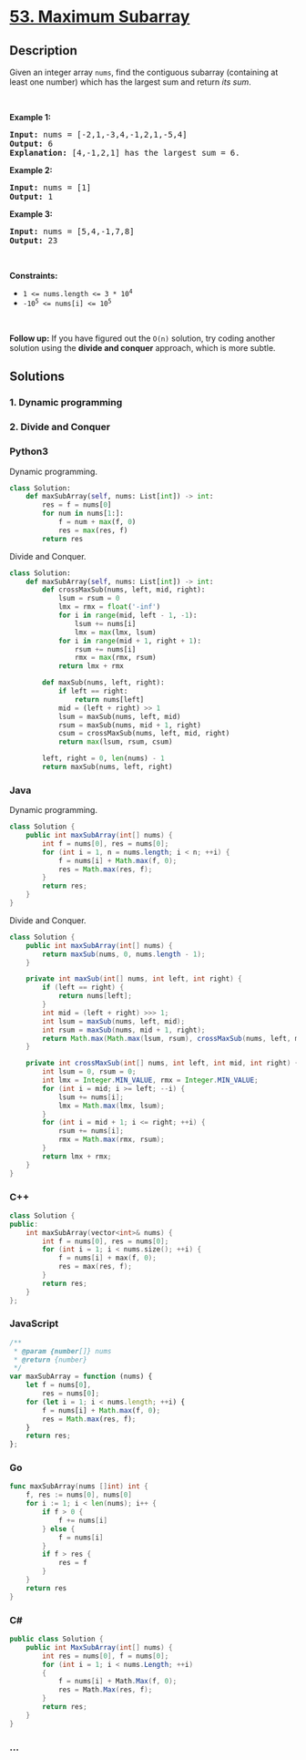 # [53. Maximum Subarray](https://leetcode.com/problems/maximum-subarray)

## Description

<p>Given an integer array <code>nums</code>, find the contiguous subarray (containing at least one number) which has the largest sum and return <em>its sum</em>.</p>

<p>&nbsp;</p>
<p><strong>Example 1:</strong></p>

<pre>
<strong>Input:</strong> nums = [-2,1,-3,4,-1,2,1,-5,4]
<strong>Output:</strong> 6
<strong>Explanation:</strong> [4,-1,2,1] has the largest sum = 6.
</pre>

<p><strong>Example 2:</strong></p>

<pre>
<strong>Input:</strong> nums = [1]
<strong>Output:</strong> 1
</pre>

<p><strong>Example 3:</strong></p>

<pre>
<strong>Input:</strong> nums = [5,4,-1,7,8]
<strong>Output:</strong> 23
</pre>

<p>&nbsp;</p>
<p><strong>Constraints:</strong></p>

<ul>
	<li><code>1 &lt;= nums.length &lt;= 3 * 10<sup>4</sup></code></li>
	<li><code>-10<sup>5</sup> &lt;= nums[i] &lt;= 10<sup>5</sup></code></li>
</ul>

<p>&nbsp;</p>
<strong>Follow up:</strong> If you have figured out the <code>O(n)</code> solution, try coding another solution using the <strong>divide and conquer</strong> approach, which is more subtle.

## Solutions

### 1. Dynamic programming

### 2. Divide and Conquer

<!-- tabs:start -->

### **Python3**

Dynamic programming.

```python
class Solution:
    def maxSubArray(self, nums: List[int]) -> int:
        res = f = nums[0]
        for num in nums[1:]:
            f = num + max(f, 0)
            res = max(res, f)
        return res
```

Divide and Conquer.

```python
class Solution:
    def maxSubArray(self, nums: List[int]) -> int:
        def crossMaxSub(nums, left, mid, right):
            lsum = rsum = 0
            lmx = rmx = float('-inf')
            for i in range(mid, left - 1, -1):
                lsum += nums[i]
                lmx = max(lmx, lsum)
            for i in range(mid + 1, right + 1):
                rsum += nums[i]
                rmx = max(rmx, rsum)
            return lmx + rmx

        def maxSub(nums, left, right):
            if left == right:
                return nums[left]
            mid = (left + right) >> 1
            lsum = maxSub(nums, left, mid)
            rsum = maxSub(nums, mid + 1, right)
            csum = crossMaxSub(nums, left, mid, right)
            return max(lsum, rsum, csum)

        left, right = 0, len(nums) - 1
        return maxSub(nums, left, right)
```

### **Java**

Dynamic programming.

```java
class Solution {
    public int maxSubArray(int[] nums) {
        int f = nums[0], res = nums[0];
        for (int i = 1, n = nums.length; i < n; ++i) {
            f = nums[i] + Math.max(f, 0);
            res = Math.max(res, f);
        }
        return res;
    }
}
```

Divide and Conquer.

```java
class Solution {
    public int maxSubArray(int[] nums) {
        return maxSub(nums, 0, nums.length - 1);
    }

    private int maxSub(int[] nums, int left, int right) {
        if (left == right) {
            return nums[left];
        }
        int mid = (left + right) >>> 1;
        int lsum = maxSub(nums, left, mid);
        int rsum = maxSub(nums, mid + 1, right);
        return Math.max(Math.max(lsum, rsum), crossMaxSub(nums, left, mid, right));
    }

    private int crossMaxSub(int[] nums, int left, int mid, int right) {
        int lsum = 0, rsum = 0;
        int lmx = Integer.MIN_VALUE, rmx = Integer.MIN_VALUE;
        for (int i = mid; i >= left; --i) {
            lsum += nums[i];
            lmx = Math.max(lmx, lsum);
        }
        for (int i = mid + 1; i <= right; ++i) {
            rsum += nums[i];
            rmx = Math.max(rmx, rsum);
        }
        return lmx + rmx;
    }
}
```

### **C++**

```cpp
class Solution {
public:
    int maxSubArray(vector<int>& nums) {
        int f = nums[0], res = nums[0];
        for (int i = 1; i < nums.size(); ++i) {
            f = nums[i] + max(f, 0);
            res = max(res, f);
        }
        return res;
    }
};
```

### **JavaScript**

```js
/**
 * @param {number[]} nums
 * @return {number}
 */
var maxSubArray = function (nums) {
    let f = nums[0],
        res = nums[0];
    for (let i = 1; i < nums.length; ++i) {
        f = nums[i] + Math.max(f, 0);
        res = Math.max(res, f);
    }
    return res;
};
```

### **Go**

```go
func maxSubArray(nums []int) int {
    f, res := nums[0], nums[0]
    for i := 1; i < len(nums); i++ {
        if f > 0 {
            f += nums[i]
        } else {
            f = nums[i]
        }
        if f > res {
            res = f
        }
    }
    return res
}
```

### **C#**

```cs
public class Solution {
    public int MaxSubArray(int[] nums) {
        int res = nums[0], f = nums[0];
        for (int i = 1; i < nums.Length; ++i)
        {
            f = nums[i] + Math.Max(f, 0);
            res = Math.Max(res, f);
        }
        return res;
    }
}
```

### **...**

```

```

<!-- tabs:end -->
